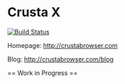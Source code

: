 # Crusta X
[![Build Status](https://travis-ci.org/CrustaBrowser/CrustaX.svg?branch=master)](https://travis-ci.org/CrustaBrowser/CrustaX)

Homepage: http://crustabrowser.com

Blog: http://crustabrowser.com/blog

== Work in Progress ==
